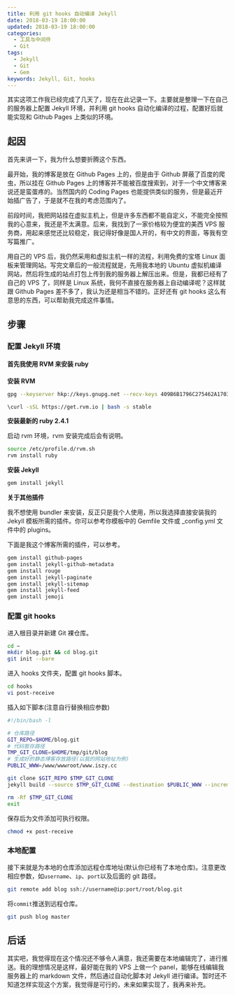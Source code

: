 ```yaml
---
title: 利用 git hooks 自动编译 Jekyll
date: 2018-03-19 18:00:00
updated: 2018-03-19 18:00:00
categories:
  - 工具与中间件
  - Git
tags:
  - Jekyll
  - Git
  - Gem
keywords: Jekyll, Git, hooks
---
```


其实这项工作我已经完成了几天了，现在在此记录一下。主要就是整理一下在自己的服务器上配置 Jekyll 环境，并利用 git hooks 自动化编译的过程，配置好后就能实现和 Github Pages 上类似的环境。

<!--more-->

## 起因

首先来讲一下，我为什么想要折腾这个东西。

最开始，我的博客是放在 Github Pages 上的，但是由于 Github 屏蔽了百度的爬虫，所以挂在 Github Pages 上的博客并不能被百度搜索到，对于一个中文博客来说还是蛮蛋疼的。当然国内的 Coding Pages 也能提供类似的服务，但是最近开始插广告了，于是就不在我的考虑范围内了。

前段时间，我把网站挂在虚拟主机上，但是许多东西都不能自定义，不能完全按照我的心意来，我还是不太满意。后来，我找到了一家价格较为便宜的美西 VPS 服务商，用起来感觉还比较稳定，我记得好像是国人开的，有中文的界面，等我有空写篇推广。

用自己的 VPS 后，我仍然采用和虚拟主机一样的流程，利用免费的宝塔 Linux 面板来管理网站。写完文章后的一般流程就是，先用我本地的 Ubuntu 虚拟机编译网站，然后将生成的站点打包上传到我的服务器上解压出来。但是，我都已经有了自己的 VPS 了，同样是 Linux 系统，我何不直接在服务器上自动编译呢？这样就跟 Github Pages 差不多了，我认为还是相当不错的。正好还有 git hooks 这么有意思的东西，可以帮助我完成这件事情。

## 步骤

### 配置 Jekyll 环境

#### 首先我使用 RVM 来安装 ruby

**安装 RVM**

```bash
gpg --keyserver hkp://keys.gnupg.net --recv-keys 409B6B1796C275462A1703113804BB82D39DC0E3 7D2BAF1CF37B13E2069D6956105BD0E739499BDB
```

```bash
\curl -sSL https://get.rvm.io | bash -s stable
```

**安装最新的 ruby 2.4.1**

启动 rvm 环境，rvm 安装完成后会有说明。

```bash
source /etc/profile.d/rvm.sh
rvm install ruby
```

**安装 Jekyll**

```bash
gem install jekyll
```

**关于其他插件**

我不想使用 bundler 来安装，反正只是我个人使用，所以我选择直接安装我的 Jekyll 模板所需的插件。你可以参考你模板中的 Gemfile 文件或 \_config.yml 文件中的 plugins。

下面是我这个博客所需的插件，可以参考。

```bash
gem install github-pages
gem install jekyll-github-metadata
gem install rouge
gem install jekyll-paginate
gem install jekyll-sitemap
gem install jekyll-feed
gem install jemoji
```

### 配置 git hooks

进入根目录并新建 Git 裸仓库。

```bash
cd ~
mkdir blog.git && cd blog.git
git init --bare
```

进入 hooks 文件夹，配置 git hooks 脚本。

```bash
cd hooks
vi post-receive
```

插入如下脚本(注意自行替换相应参数)

```bash
#!/bin/bash -l

# 仓库路径
GIT_REPO=$HOME/blog.git
# 代码暂存路径
TMP_GIT_CLONE=$HOME/tmp/git/blog
# 生成好的静态博客存放路径(以我的网站地址为例)
PUBLIC_WWW=/www/wwwroot/www.iszy.cc

git clone $GIT_REPO $TMP_GIT_CLONE
jekyll build --source $TMP_GIT_CLONE --destination $PUBLIC_WWW --incremental

rm -Rf $TMP_GIT_CLONE
exit
```

保存后为文件添加可执行权限。

```bash
chmod +x post-receive
```

### 本地配置

接下来就是为本地的仓库添加远程仓库地址(默认你已经有了本地仓库)。注意更改相应参数，如`username`、`ip`、`port`以及后面的 git 路径。

```bash
git remote add blog ssh://username@ip:port/root/blog.git
```

将`commit`推送到远程仓库。

```bash
git push blog master
```

## 后话

其实吧，我觉得现在这个情况还不够令人满意，我还需要在本地编辑完了，进行推送。我的理想情况是这样，最好能在我的 VPS 上做一个 panel，能够在线编辑我服务器上的 markdown 文件，然后通过自动化脚本对 Jekyll 进行编译。暂时还不知道怎样实现这个方案，我觉得是可行的，未来如果实现了，我再来补充。
